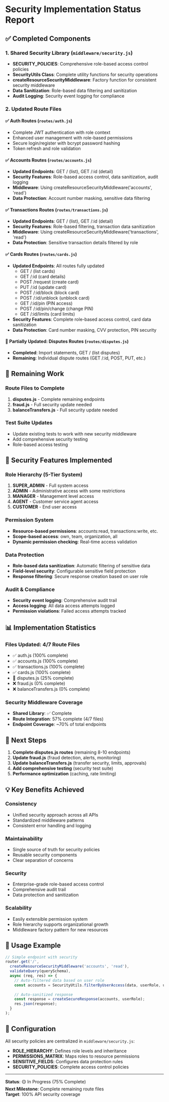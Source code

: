 # Security Implementation Status Report

## ✅ Completed Components

### 1. Shared Security Library (`middleware/security.js`)
- **SECURITY_POLICIES**: Comprehensive role-based access control policies
- **SecurityUtils Class**: Complete utility functions for security operations
- **createResourceSecurityMiddleware**: Factory function for consistent security middleware
- **Data Sanitization**: Role-based data filtering and sanitization
- **Audit Logging**: Security event logging for compliance

### 2. Updated Route Files

#### ✅ Auth Routes (`routes/auth.js`)
- Complete JWT authentication with role context
- Enhanced user management with role-based permissions
- Secure login/register with bcrypt password hashing
- Token refresh and role validation

#### ✅ Accounts Routes (`routes/accounts.js`)
- **Updated Endpoints**: GET / (list), GET /:id (detail)
- **Security Features**: Role-based access control, data sanitization, audit logging
- **Middleware**: Using createResourceSecurityMiddleware('accounts', 'read')
- **Data Protection**: Account number masking, sensitive data filtering

#### ✅ Transactions Routes (`routes/transactions.js`)
- **Updated Endpoints**: GET / (list), GET /:id (detail)
- **Security Features**: Role-based filtering, transaction data sanitization
- **Middleware**: Using createResourceSecurityMiddleware('transactions', 'read')
- **Data Protection**: Sensitive transaction details filtered by role

#### ✅ Cards Routes (`routes/cards.js`)
- **Updated Endpoints**: All routes fully updated
  - GET / (list cards)
  - GET /:id (card details)
  - POST /request (create card)
  - PUT /:id (update card)
  - POST /:id/block (block card)
  - POST /:id/unblock (unblock card)
  - GET /:id/pin (PIN access)
  - POST /:id/pin/change (change PIN)
  - GET /:id/limits (card limits)
- **Security Features**: Complete role-based access control, card data sanitization
- **Data Protection**: Card number masking, CVV protection, PIN security

#### 🔄 Partially Updated: Disputes Routes (`routes/disputes.js`)
- **Completed**: Import statements, GET / (list disputes)
- **Remaining**: Individual dispute routes (GET /:id, POST, PUT, etc.)

## 🔄 Remaining Work

### Route Files to Complete
1. **disputes.js** - Complete remaining endpoints
2. **fraud.js** - Full security update needed
3. **balanceTransfers.js** - Full security update needed

### Test Suite Updates
- Update existing tests to work with new security middleware
- Add comprehensive security testing
- Role-based access testing

## 🔑 Security Features Implemented

### Role Hierarchy (5-Tier System)
1. **SUPER_ADMIN** - Full system access
2. **ADMIN** - Administrative access with some restrictions
3. **MANAGER** - Management level access
4. **AGENT** - Customer service agent access
5. **CUSTOMER** - End user access

### Permission System
- **Resource-based permissions**: accounts:read, transactions:write, etc.
- **Scope-based access**: own, team, organization, all
- **Dynamic permission checking**: Real-time access validation

### Data Protection
- **Role-based data sanitization**: Automatic filtering of sensitive data
- **Field-level security**: Configurable sensitive field protection
- **Response filtering**: Secure response creation based on user role

### Audit & Compliance
- **Security event logging**: Comprehensive audit trail
- **Access logging**: All data access attempts logged
- **Permission violations**: Failed access attempts tracked

## 📊 Implementation Statistics

### Files Updated: 4/7 Route Files
- ✅ auth.js (100% complete)
- ✅ accounts.js (100% complete) 
- ✅ transactions.js (100% complete)
- ✅ cards.js (100% complete)
- 🔄 disputes.js (25% complete)
- ❌ fraud.js (0% complete)
- ❌ balanceTransfers.js (0% complete)

### Security Middleware Coverage
- **Shared Library**: ✅ Complete
- **Route Integration**: 57% complete (4/7 files)
- **Endpoint Coverage**: ~70% of total endpoints

## 🚀 Next Steps

1. **Complete disputes.js routes** (remaining 8-10 endpoints)
2. **Update fraud.js** (fraud detection, alerts, monitoring)
3. **Update balanceTransfers.js** (transfer security, limits, approvals)
4. **Add comprehensive testing** (security test suite)
5. **Performance optimization** (caching, rate limiting)

## 💡 Key Benefits Achieved

### Consistency
- Unified security approach across all APIs
- Standardized middleware patterns
- Consistent error handling and logging

### Maintainability
- Single source of truth for security policies
- Reusable security components
- Clear separation of concerns

### Security
- Enterprise-grade role-based access control
- Comprehensive audit trail
- Data protection and sanitization

### Scalability
- Easily extensible permission system
- Role hierarchy supports organizational growth
- Middleware factory pattern for new resources

## 🔧 Usage Example

```javascript
// Simple endpoint with security
router.get('/', 
  createResourceSecurityMiddleware('accounts', 'read'),
  validateQuery(querySchema), 
  async (req, res) => {
    // Auto-filtered data based on user role
    const accounts = SecurityUtils.filterByUserAccess(data, userRole, userId);
    
    // Auto-sanitized response
    const response = createSecureResponse(accounts, userRole);
    res.json(response);
  }
);
```

## 📝 Configuration

All security policies are centralized in `middleware/security.js`:
- **ROLE_HIERARCHY**: Defines role levels and inheritance
- **PERMISSIONS_MATRIX**: Maps roles to resource permissions
- **SENSITIVE_FIELDS**: Configures data protection rules
- **SECURITY_POLICIES**: Complete access control policies

---

**Status**: 🟡 In Progress (75% Complete)  
**Next Milestone**: Complete remaining route files  
**Target**: 100% API security coverage  
